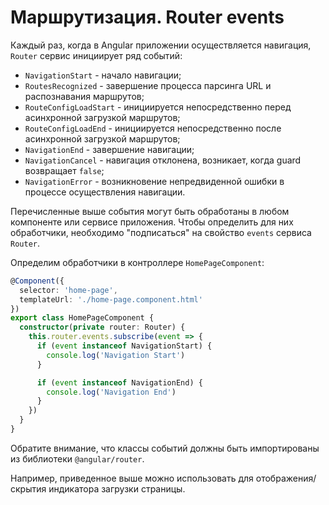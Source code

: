 # Маршрутизация. Router events

Каждый раз, когда в Angular приложении осуществляется навигация, `Router` сервис инициирует ряд событий:

- `NavigationStart` - начало навигации;
- `RoutesRecognized` - завершение процесса парсинга URL и распознавания маршрутов;
- `RouteConfigLoadStart` - инициируется непосредственно перед асинхронной загрузкой маршрутов;
- `RouteConfigLoadEnd` - инициируется непосредственно после асинхронной загрузкой маршрутов;
- `NavigationEnd` - завершение навигации;
- `NavigationCancel` - навигация отклонена, возникает, когда guard возвращает `false`;
- `NavigationError` - возникновение непредвиденной ошибки в процессе осуществления навигации.

Перечисленные выше события могут быть обработаны в любом компоненте или сервисе приложения. Чтобы определить для них обработчики, необходимо "подписаться" на свойство `events` сервиса `Router`.

Определим обработчики в контроллере `HomePageComponent`:

```ts
@Component({
  selector: 'home-page',
  templateUrl: './home-page.component.html'
})
export class HomePageComponent {
  constructor(private router: Router) {
    this.router.events.subscribe(event => {
      if (event instanceof NavigationStart) {
        console.log('Navigation Start')
      }

      if (event instanceof NavigationEnd) {
        console.log('Navigation End')
      }
    })
  }
}
```

Обратите внимание, что классы событий должны быть импортированы из библиотеки `@angular/router`.

Например, приведенное выше можно использовать для отображения/скрытия индикатора загрузки страницы.
